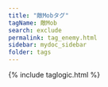 ```yaml
---
title: "敵Mobタグ"
tagName: 敵Mob
search: exclude
permalink: tag_enemy.html
sidebar: mydoc_sidebar
folder: tags
---
```

{% include taglogic.html %}

